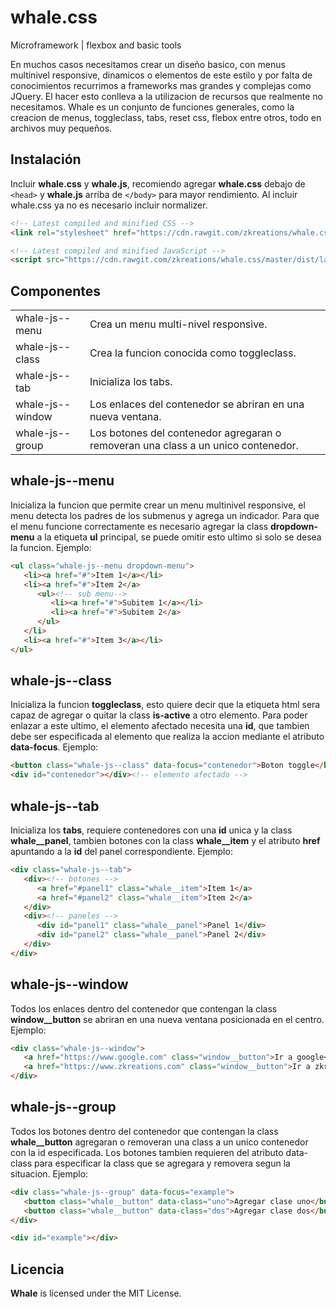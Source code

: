# whale.css
Microframework | flexbox and basic tools

En muchos casos necesitamos crear un diseño basico, con menus multinivel responsive, dinamicos o elementos de este estilo y por falta de conocimientos recurrimos a frameworks mas grandes y complejas como JQuery. El hacer esto conlleva a la utilizacion de recursos que realmente no necesitamos. Whale es un conjunto de funciones generales, como la creacion de menus, toggleclass, tabs, reset css, flebox entre otros, todo en archivos muy pequeños.

## Instalación

Incluir **whale.css** y **whale.js**, recomiendo agregar **whale.css** debajo de `<head>` y **whale.js** arriba de `</body>` para mayor rendimiento. Al incluir whale.css ya no es necesario incluir normalizer.

```html
<!-- Latest compiled and minified CSS -->
<link rel="stylesheet" href="https://cdn.rawgit.com/zkreations/whale.css/master/dist/latest/whale.min.css"/>

<!-- Latest compiled and minified JavaScript -->
<script src="https://cdn.rawgit.com/zkreations/whale.css/master/dist/latest/whale.min.js"></script>
```

## Componentes

<table>
    <tr>
        <td>whale-js--menu</td>
        <td>Crea un menu multi-nivel responsive.</td>
    </tr>
    <tr>
        <td>whale-js--class</td>
        <td>Crea la funcion conocida como toggleclass.</td>
    </tr>
    <tr>
        <td>whale-js--tab</td>
        <td>Inicializa los tabs.</td>
    </tr>
    <tr>
        <td>whale-js--window</td>
        <td>Los enlaces del contenedor se abriran en una nueva ventana.</td>
    </tr>
    <tr>
        <td>whale-js--group</td>
        <td>Los botones del contenedor agregaran o removeran una class a un unico contenedor.</td>
    </tr>
</table>

## whale-js--menu

Inicializa la funcion que permite crear un menu multinivel responsive, el menu detecta los padres de los submenus y agrega un indicador. Para que el menu funcione correctamente es necesario agregar la class **dropdown-menu** a la etiqueta **ul** principal, se puede omitir esto ultimo si solo se desea la funcion. Ejemplo:

```html
<ul class="whale-js--menu dropdown-menu">
   <li><a href="#">Item 1</a></li>
   <li><a href="#">Item 2</a>
      <ul><!-- sub menu-->
         <li><a href="#">Subitem 1</a></li>
         <li><a href="#">Subitem 2</a>     
      </ul>
   </li>
   <li><a href="#">Item 3</a></li>
</ul>
```

## whale-js--class

Inicializa la funcion **toggleclass**, esto quiere decir que la etiqueta html sera capaz de agregar o quitar la class **is-active** a otro elemento. Para poder enlazar a este ultimo, el elemento afectado necesita una **id**, que tambien debe ser especificada al elemento que realiza la accion mediante el atributo **data-focus**. Ejemplo:

```html
<button class="whale-js--class" data-focus="contenedor">Boton toggle</button>
<div id="contenedor"></div><!-- elemento afectado -->
```

## whale-js--tab

Inicializa los **tabs**, requiere contenedores con una **id** unica y la class **whale__panel**, tambien botones con la class **whale__item** y el atributo **href** apuntando a la **id** del panel correspondiente. Ejemplo:

```html
<div class="whale-js--tab">
   <div><!-- botones -->
      <a href="#panel1" class="whale__item">Item 1</a>
      <a href="#panel2" class="whale__item">Item 2</a>
   </div>
   <div><!-- paneles -->
      <div id="panel1" class="whale__panel">Panel 1</div>
      <div id="panel2" class="whale__panel">Panel 2</div>
   </div>
</div>
```

## whale-js--window

Todos los enlaces dentro del contenedor que contengan la class **window__button** se abriran en una nueva ventana posicionada en el centro. Ejemplo:

```html
<div class="whale-js--window">
   <a href="https://www.google.com" class="window__button">Ir a google</a>
   <a href="https://www.zkreations.com" class="window__button">Ir a zkreations</a>
</div>
```

## whale-js--group

Todos los botones dentro del contenedor que contengan la class **whale__button** agregaran o removeran una class a un unico contenedor con la id especificada. Los botones tambien requieren del atributo data-class para especificar la class que se agregara y removera segun la situacion. Ejemplo:

```html
<div class="whale-js--group" data-focus="example">
   <button class="whale__button" data-class="uno">Agregar clase uno</button>
   <button class="whale__button" data-class="dos">Agregar clase dos</button>
</div>

<div id="example"></div>
```

## Licencia

**Whale** is licensed under the MIT License.



